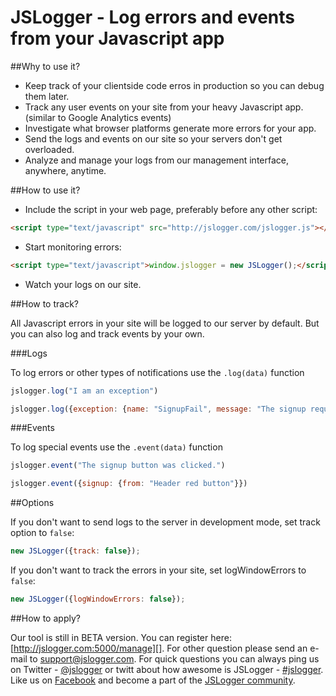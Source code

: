 JSLogger - Log errors and events from your Javascript app
========

##Why to use it?

* Keep track of your clientside code erros in production so you can debug them later.
* Track any user events on your site from your heavy Javascript app. (similar to Google Analytics events)
* Investigate what browser platforms generate more errors for your app.
* Send the logs and events on our site so your servers don't get overloaded.
* Analyze and manage your logs from our management interface, anywhere, anytime.

##How to use it?

* Include the script in your web page, preferably before any other script:
```html
<script type="text/javascript" src="http://jslogger.com/jslogger.js"></script>
```
* Start monitoring errors:
```html
<script type="text/javascript">window.jslogger = new JSLogger();</script>
```
* Watch your logs on our site.

##How to track?

All Javascript errors in your site will be logged to our server by default. But you can also log and track events by your own.

###Logs

To log errors or other types of notifications use the `.log(data)` function
```javascript
jslogger.log("I am an exception")
```
```javascript
jslogger.log({exception: {name: "SignupFail", message: "The signup request failed."}})
```

###Events

To log special events use the `.event(data)` function
```javascript
jslogger.event("The signup button was clicked.")
```
```javascript
jslogger.event({signup: {from: "Header red button"}})
```

##Options

If you don't want to send logs to the server in development mode, set track option to `false`:
```javascript
new JSLogger({track: false});
```
If you don't want to track the errors in your site, set logWindowErrors to `false`:
```javascript
new JSLogger({logWindowErrors: false});
```

##How to apply?

Our tool is still in BETA version. You can register here: [http://jslogger.com:5000/manage][]. For other question please send an e-mail to [support@jslogger.com][].
For quick questions you can always ping us on Twitter - [@jslogger][] or twitt about how awesome is JSLogger - [#jslogger][].
Like us on [Facebook][] and become a part of the [JSLogger community][].

[http://jslogger.com:5000/manage]: http://jslogger.com:5000/manage
[support@jslogger.com]: mailto:support@jslogger.com?subject=JSLogger.com%20support
[@jslogger]: https://twitter.com/intent/tweet?text=@jslogger
[#jslogger]: https://twitter.com/intent/tweet?text=%23jslogger%20is%20awesome!
[Facebook]: http://facebook.com/jslogger
[JSLogger community]: http://facebook.com/jslogger
